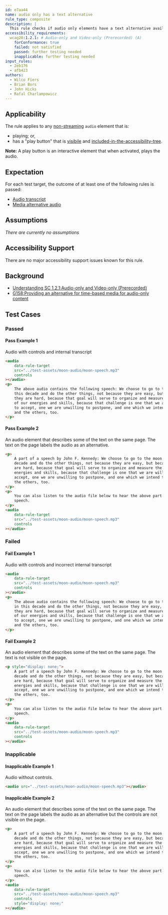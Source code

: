 ```yaml
---
id: e7aa44
name: audio only has a text alternative
rule_type: composite
description: |
  This rule checks if audio only elements have a text alternative available
accessibility_requirements:
  wcag20:1.2.1: # Audio-only and Video-only (Prerecorded) (A)
    forConformance: true
    failed: not satisfied
    passed: further testing needed
    inapplicable: further testing needed
input_rules:
  - 2eb176
  - afb423
authors:
  - Wilco Fiers
  - Brian Bors
  - John Hicks
  - Rafal Charlampowicz
---
```


## Applicability

The rule applies to any [non-streaming](#non-streaming-media-element) `audio` element that is:

- playing; or,
- has a "play button" that is [visibile](#visible) and [included-in-the-accessibility-tree](#included-in-the-accessibility-tree).

**Note:** A play button is an interactive element that when activated, plays the audio.

## Expectation

For each test target, the outcome of at least one of the following rules is passed:

- [Audio transcript](https://act-rules.github.io/rules/2eb176)
- [Media alternative audio](https://act-rules.github.io/rules/afb423)

## Assumptions

_There are currently no assumptions_

## Accessibility Support

There are no major accessibility support issues known for this rule.

## Background

- [Understanding SC 1.2.1:Audio-only and Video-only (Prerecorded)](https://www.w3.org/TR/UNDERSTANDING-WCAG20/media-equiv-av-only-alt.html)
- [G158:Providing an alternative for time-based media for audio-only content](https://www.w3.org/TR/WCAG20-TECHS/G158.html)

## Test Cases

### Passed

#### Pass Example 1

Audio with controls and internal transcript

```html
<audio
	data-rule-target
	src="../test-assets/moon-audio/moon-speech.mp3"
	controls
></audio>
<p>
	The above audio contains the following speech: We choose to go to the moon in
	this decade and do the other things, not because they are easy, but because
	they are hard, because that goal will serve to organize and measure the best
	of our energies and skills, because that challenge is one that we are willing
	to accept, one we are unwilling to postpone, and one which we intend to win,
	and the others, too.
</p>
```

#### Pass Example 2

An audio element that describes some of the text on the same page. The text on the page labels the audio as an alternative.

```html
<p>
	A part of a speech by John F. Kennedy: We choose to go to the moon in this
	decade and do the other things, not because they are easy, but because they
	are hard, because that goal will serve to organize and measure the best of our
	energies and skills, because that challenge is one that we are willing to
	accept, one we are unwilling to postpone, and one which we intend to win, and
	the others, too.
</p>
<p>
	You can also listen to the audio file below to hear the above part of the
	speech.
</p>
<audio
	data-rule-target
	src="../test-assets/moon-audio/moon-speech.mp3"
	controls
></audio>
```

### Failed

#### Fail Example 1

Audio with controls and incorrect internal transcript

```html
<audio
	data-rule-target
	src="../test-assets/moon-audio/moon-speech.mp3"
	controls
></audio>
<p>
	The above audio contains the following speech: We choose to go to the cheese
	in this decade and do the other things, not because they are easy, but because
	they are hard, because that goal will serve to organize and measure the best
	of our energies and skills, because that challenge is one that we are willing
	to accept, one we are unwilling to postpone, and one which we intend to win,
	and the others, too.
</p>
```

#### Fail Example 2

An audio element that describes some of the text on the same page. The text is not visible on the page.

```html
<p style="display: none;">
	A part of a speech by John F. Kennedy: We choose to go to the moon in this
	decade and do the other things, not because they are easy, but because they
	are hard, because that goal will serve to organize and measure the best of our
	energies and skills, because that challenge is one that we are willing to
	accept, one we are unwilling to postpone, and one which we intend to win, and
	the others, too.
</p>
<p>
	You can also listen to the audio file below to hear the above part of the
	speech.
</p>
<audio
	data-rule-target
	src="../test-assets/moon-audio/moon-speech.mp3"
	controls
></audio>
```

### Inapplicable

#### Inapplicable Example 1

Audio without controls.

```html
<audio src="../test-assets/moon-audio/moon-speech.mp3"></audio>
```

#### Inapplicable Example 2

An audio element that describes some of the text on the same page. The text on the page labels the audio as an alternative but the controls are not visible on the page.

```html
<p>
	A part of a speech by John F. Kennedy: We choose to go to the moon in this
	decade and do the other things, not because they are easy, but because they
	are hard, because that goal will serve to organize and measure the best of our
	energies and skills, because that challenge is one that we are willing to
	accept, one we are unwilling to postpone, and one which we intend to win, and
	the others, too.
</p>
<p>
	You can also listen to the audio file below to hear the above part of the
	speech.
</p>
<audio
	data-rule-target
	src="../test-assets/moon-audio/moon-speech.mp3"
	controls
	style="display: none;"
></audio>
```
